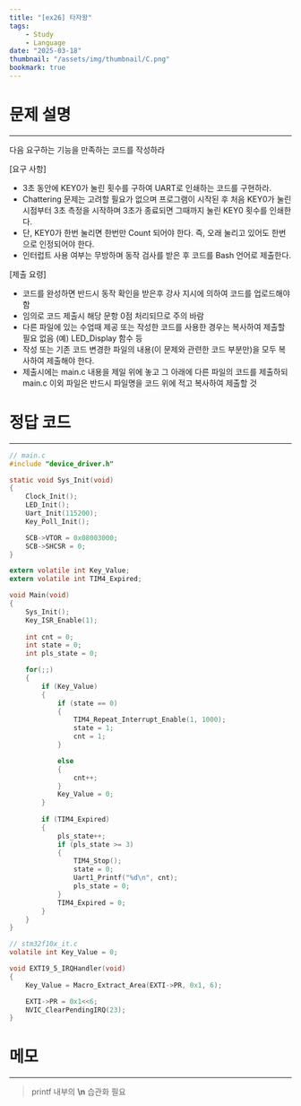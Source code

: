```yaml
---
title: "[ex26] 타자왕"
tags:
    - Study
    - Language
date: "2025-03-18"
thumbnail: "/assets/img/thumbnail/C.png"
bookmark: true
---
```

# 문제 설명
---
다음 요구하는 기능을 만족하는 코드를 작성하라

[요구 사항]
- 3초 동안에 KEY0가 눌린 횟수를 구하여 UART로 인쇄하는 코드를 구현하라.
- Chattering 문제는 고려할 필요가 없으며 프로그램이 시작된 후 처음 KEY0가 눌린 시점부터 3초 측정을 시작하며 3초가 종료되면 그때까지 눌린 KEY0 횟수를 인쇄한다.
- 단, KEY0가 한번 눌리면 한번만 Count 되어야 한다. 즉, 오래 눌리고 있어도 한번으로 인정되어야 한다.
- 인터럽트 사용 여부는 무방하며 동작 검사를 받은 후 코드를 Bash 언어로 제출한다.

[제출 요령] 
- 코드를 완성하면 반드시 동작 확인을 받은후 강사 지시에 의하여 코드를 업로드해야 함
- 임의로 코드 제출시 해당 문항 0점 처리되므로 주의 바람
- 다른 파일에 있는 수업때 제공 또는 작성한 코드를 사용한 경우는 복사하여 제출할 필요 없음 (예) LED_Display 함수 등
- 작성 또는 기존 코드 변경한 파일의 내용(이 문제와 관련한 코드 부분만)을 모두 복사하여 제출해야 한다.
- 제출시에는 main.c 내용을 제일 위에 놓고 그 아래에 다른 파일의 코드를 제출하되 main.c 이외 파일은 반드시 파일명을 코드 위에 적고 복사하여 제출할 것

# 정답 코드
---

```c
// main.c
#include "device_driver.h"

static void Sys_Init(void)
{
	Clock_Init();
	LED_Init();
	Uart_Init(115200);
	Key_Poll_Init();

	SCB->VTOR = 0x08003000;
	SCB->SHCSR = 0;
}

extern volatile int Key_Value;
extern volatile int TIM4_Expired;

void Main(void)
{
	Sys_Init();
	Key_ISR_Enable(1);
	
	int cnt = 0;
	int state = 0;
	int pls_state = 0;

	for(;;)
	{
		if (Key_Value)
		{
			if (state == 0)
			{
				TIM4_Repeat_Interrupt_Enable(1, 1000);
				state = 1;
				cnt = 1;
			}

			else
			{
				cnt++;
			}
			Key_Value = 0;
		}
		
		if (TIM4_Expired)
		{
			pls_state++;
			if (pls_state >= 3)
			{
				TIM4_Stop();
				state = 0; 
				Uart1_Printf("%d\n", cnt);
				pls_state = 0;
			}
			TIM4_Expired = 0; 
		}
	}
}

// stm32f10x_it.c
volatile int Key_Value = 0;

void EXTI9_5_IRQHandler(void)
{
    Key_Value = Macro_Extract_Area(EXTI->PR, 0x1, 6);

	EXTI->PR = 0x1<<6;
	NVIC_ClearPendingIRQ(23);
}
```

# 메모
---
> printf 내부의 **\n** 습관화 필요